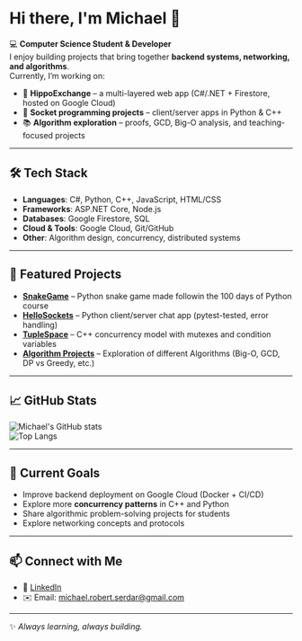 # Hi there, I'm Michael 👋  

💻 **Computer Science Student & Developer**  
I enjoy building projects that bring together **backend systems, networking, and algorithms**.  
Currently, I’m working on:  
- 🚀 **HippoExchange** – a multi-layered web app (C#/.NET + Firestore, hosted on Google Cloud)  
- 🔌 **Socket programming projects** – client/server apps in Python & C++  
- 📚 **Algorithm exploration** – proofs, GCD, Big-O analysis, and teaching-focused projects   

---

## 🛠️ Tech Stack  
- **Languages**: C#, Python, C++, JavaScript, HTML/CSS  
- **Frameworks**: ASP.NET Core, Node.js  
- **Databases**: Google Firestore, SQL  
- **Cloud & Tools**: Google Cloud, Git/GitHub  
- **Other**: Algorithm design, concurrency, distributed systems  

---

## 📌 Featured Projects  
- [**SnakeGame**](https://github.com/michaelserdar/python-snake-game) – Python snake game made followin the 100 days of Python course  
- [**HelloSockets**](https://github.com/michaelserdar/simple-chat-app) – Python client/server chat app (pytest-tested, error handling)  
- [**TupleSpace**](#) – C++ concurrency model with mutexes and condition variables  
- [**Algorithm Projects**](#) – Exploration of different Algorithms (Big-O, GCD, DP vs Greedy, etc.)  

---

## 📈 GitHub Stats  
![Michael's GitHub stats](https://github-readme-stats.vercel.app/api?username=michaelserdar&show_icons=true&theme=radical)  
![Top Langs](https://github-readme-stats.vercel.app/api/top-langs/?username=michaelserdar&layout=compact&theme=radical)  

---

## 🌱 Current Goals  
- Improve backend deployment on Google Cloud (Docker + CI/CD)  
- Explore more **concurrency patterns** in C++ and Python  
- Share algorithmic problem-solving projects for students
- Explore networking concepts and protocols  

---

## 📫 Connect with Me  
- 💼 [LinkedIn](https://www.linkedin.com/in/michael-serdar-55344984)    
- ✉️ Email: michael.robert.serdar@gmail.com 

---

✨ _Always learning, always building._  
